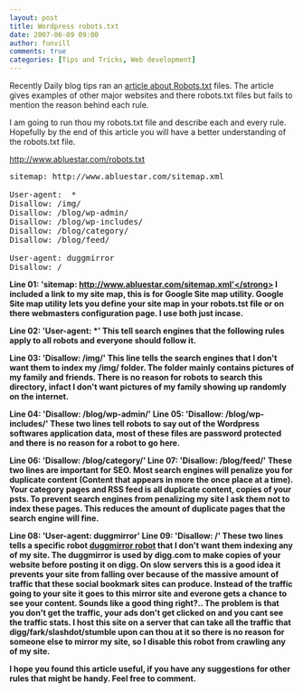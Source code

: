 ```yaml
---
layout: post
title: Wordpress robots.txt
date: 2007-06-09 09:00
author: funvill
comments: true
categories: [Tips and Tricks, Web development]
---
```

Recently Daily blog tips ran an <a href="http://www.dailyblogtips.com/collection-of-robotstxt-files/">article about Robots.txt</a> files. The article gives examples of other major websites and there robots.txt files but fails to mention the reason behind each rule.

I am going to run thou my robots.txt file and describe each and every rule.
Hopefully by the end of this article you will have a better understanding of the robots.txt file.

<a href="http://www.abluestar.com/robots.txt">http://www.abluestar.com/robots.txt</a>
<pre>
sitemap: http://www.abluestar.com/sitemap.xml

User-agent:  *
Disallow: /img/
Disallow: /blog/wp-admin/
Disallow: /blog/wp-includes/
Disallow: /blog/category/
Disallow: /blog/feed/

User-agent: duggmirror
Disallow: /</pre>
<strong>Line 01: 'sitemap: http://www.abluestar.com/sitemap.xml'</strong>
I included a link to my site map, this is for Google Site map utility. Google Site map utility lets you define your site map in your robots.tst file or on there webmasters configuration page. I use both just incase.

<strong>Line 02: 'User-agent:  *'</strong>
This tell search engines that the following rules apply to all robots and everyone should follow it.

<strong> Line 03: 'Disallow: /img/'</strong>
This line tells the search engines that I don't want them to index my /img/ folder. The folder mainly contains pictures of my family and friends. There is no reason for robots to search this directory, infact I don't want pictures of my family showing up randomly on the internet.

<strong>Line 04: 'Disallow: /blog/wp-admin/'
Line 05: 'Disallow: /blog/wp-includes/'</strong>
These two lines tell robots to say out of the Wordpress softwares application data, most of these files are password protected and there is no reason for a robot to go here.

<strong>Line 06: 'Disallow: /blog/category/'
Line 07: 'Disallow: /blog/feed/'</strong>
These two lines are important for SEO. Most search engines will penalize you for duplicate content (Content that appears in more the once place at a time). Your category pages and RSS feed is all duplicate content, copies of your psts. To prevent search engines from penalizing my site I ask them not to index these pages. This reduces the amount of duplicate pages that the search engine will fine.

<strong>Line 08: 'User-agent: duggmirror'
Line 09: 'Disallow: /'</strong>
These two lines tells a specific robot <a href="http://www.duggmirror.com/">duggmirror robot</a> that I don't want them indexing any of my site. The duggmirror is used by digg.com to make copies of your website before posting it on digg. On slow servers this is a good idea it prevents your site from falling over because of the massive amount of traffic that these social bookmark sites can produce. Instead of the traffic going to your site it goes to this mirror site and everone gets a chance to see your content. Sounds like a good thing right?.. The problem is that you don't get the traffic, your ads don't get clicked on and you cant see the traffic stats. I host this site on a server that can take all the traffic that digg/fark/slashdot/stumble upon can thou at it so there is no reason for someone else to mirror my site, so I disable this robot from crawling any of my site.

I hope you found this article useful, if you have any suggestions for other rules that might be handy.
Feel free to comment.
